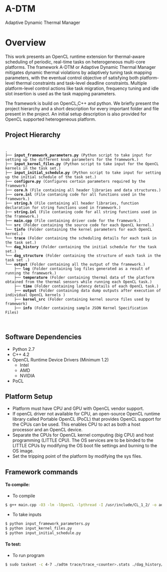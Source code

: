 # A-DTM
Adaptive Dynamic Thermal Manager

Overview
============

This work presents an OpenCL runtime extension for thermal-aware scheduling of periodic, real-time tasks on heterogeneous multi-core platforms. The framework A-DTM or Adaptive Dynamic Thermal Manager mitigates dynamic thermal violations by adaptively tuning task mapping parameters, with the eventual control objective of satisfying both platform-level thermal constraints and task-level deadline constraints. Multiple platform-level control actions like task migration, frequency tuning and idle slot insertion is used as the task mapping parameters.

The framework is build on OpenCL,C++ and python. We briefly present the project hierarchy and a short description for every important folder and file present in the project. An initial setup description is also provided for OpenCL supported heterogeneous platform.


Project Hierarchy
-----------------

<pre>
<code>
.
├── <b>input_framework_parameters.py</b> (Python script to take input for setting up the different knob parameters for the framework.)
├── <b>input_kernel_files.py</b> (Python script to take input for the OpenCL kernels in the task set.)
├── <b>input_initial_schedule.py</b> (Python script to take input for setting up the initial schedule of the task set.)
├── <b>configure.py</b> (Configures certain parameters required by the framework)
├── <b>core.h</b> (File containing all header libraries and data structures.)
├── <b>core.inl</b> (File contaning code for all functions used in the framework.)
├── <b>string.h</b> (File containing all header libraries, function declaration for string functions used in framework.)
├── <b>string.inl</b> (File contaning code for all string functions used in the framework.)
├── <b>main.cpp</b> (File containing driver code for the framework.)
└── <b>src</b> (Folder containing the source code for each OpenCL kernel.)
└── <b>tinfo</b> (Folder containing the kernel parameters for each OpenCL kernel.)
└── <b>trace</b> (Folder containing the scheduling details for each task in the task set.)
└── <b>dag_history</b> (Folder containing the initial schedule for the task set.)
└── <b>dag_structure</b> (Folder containing the structure of each task in the task set .)
└── <b>output</b> (Folder containing all the output of the framework.)
    ├── <b>log</b> (Folder containing log files generated as a result of running the framework.)
    ├── <b>temperature</b> (Folder containing thermal data of the platform obtained from the thermal sensors while running each OpenCL task.)
    ├── <b>time</b> (Folder containing latency details of each OpenCL task.)
    ├── <b>output</b> (Folder containing data dump outputs after execution of individual OpenCL kernels )
    ├── <b>kernel_src</b> (Folder containing kernel source files used by framework)
    ├── <b>info</b> (Folder containing sample JSON Kernel Specification Files)
  </code>
  </pre>
 

Software Dependencies
----------------------

+ Python 2.7
+ C++ 4.2
+ OpenCL Runtime Device Drivers (Minimum 1.2)
  - Intel
  - AMD
  - NVIDIA
+ PoCL

Platform Setup
------------------

+ Platform must have CPU and GPU with OpenCL vendor support.
+ If openCL driver not available for CPU, an open-source OpenCL runtime library called Portable OpenCL (PoCL) that provides OpenCL support for the CPUs can be used. This enables CPU to act as both a host processor and an OpenCL device.
+ Separate the CPUs for OpenCL kernel computing (big CPU) and host programming (LITTLE CPU). The OS services are to be binded to the LITTLE CPUs by modifying the OS boot file settings and burning to the OS image.
+ Set the tripping point of the platform by modifying the sys files.


Framework commands
-------------------

#### To compile:

+ To compile
```sh
$ g++ main.cpp -O3 -lm -lOpenCL -lpthread -I /usr/include/CL_1_2/ -o adtm
```

+ To take inputs
```sh
$ python input_framework_parameters.py 
$ python input_kernel_files.py
$ python input_initial_schedule.py
```

#### To test:
+ To run program
```sh
$ sudo taskset -c 4-7 ./adtm trace/trace_<counter>.stats ./dag_history/dag_history_<counter>.stats 
```



